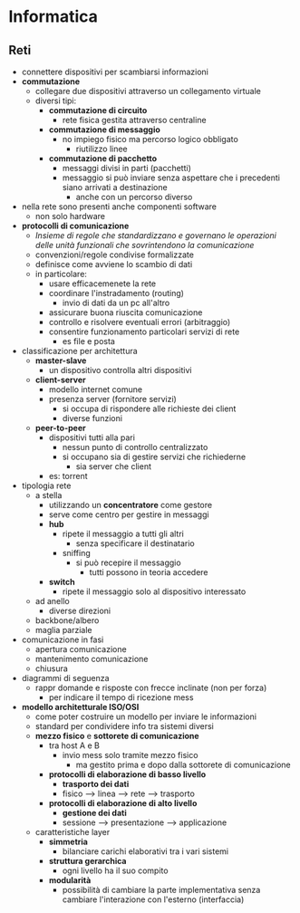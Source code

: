 # Informatica
## Reti

- connettere dispositivi per scambiarsi informazioni
- **commutazione**
  - collegare due dispositivi attraverso un collegamento virtuale
  - diversi tipi:
    - **commutazione di circuito**
      - rete fisica gestita attraverso centraline
    - **commutazione di messaggio**
      - no impiego fisico ma percorso logico obbligato
        - riutilizzo linee
    - **commutazione di pacchetto**
      - messaggi divisi in parti (pacchetti)
      - messaggio si può inviare senza aspettare che i precedenti siano arrivati a destinazione
        - anche con un percorso diverso
- nella rete sono presenti anche componenti software
  - non solo hardware
- **protocolli di comunicazione**
  - *Insieme di regole che standardizzano e governano le operazioni delle unità funzionali che sovrintendono la comunicazione*
  - convenzioni/regole condivise formalizzate
  - definisce come avviene lo scambio di dati
  - in particolare:
    - usare efficacemenete la rete
    - coordinare l'instradamento (routing)
      - invio di dati da un pc all'altro
    - assicurare buona riuscita comunicazione
    - controllo e risolvere eventuali errori (arbitraggio)
    - consentire funzionamento particolari servizi di rete
      - es file e posta
- classificazione per architettura
  - **master-slave**
    - un dispositivo controlla altri dispositivi
  - **client-server**
    - modello internet comune
    - presenza server (fornitore servizi)
      - si occupa di rispondere alle richieste dei client
      - diverse funzioni
  - **peer-to-peer**
    - dispositivi tutti alla pari
      - nessun punto di controllo centralizzato
      - si occupano sia di gestire servizi che richiederne
        - sia server che client
    - es: torrent
- tipologia rete
  - a stella
    - utilizzando un **concentratore** come gestore
    - serve come centro per gestire in messaggi
    - **hub**
      - ripete il messaggio a tutti gli altri
        - senza specificare il destinatario
      - sniffing
        - si può recepire il messaggio
          - tutti possono in teoria accedere
    - **switch**
      - ripete il messaggio solo al dispositivo interessato
  - ad anello
    - diverse direzioni
  - backbone/albero
  - maglia parziale
- comunicazione in fasi
  - apertura comunicazione
  - mantenimento comunicazione
  - chiusura
- diagrammi di seguenza
  - rappr domande e risposte con frecce inclinate (non per forza)
    - per indicare il tempo di ricezione mess
- **modello architetturale ISO/OSI**
  - come poter costruire un modello per inviare le informazioni
  - standard per condividere info tra sistemi diversi
  - **mezzo fisico** e **sottorete di comunicazione**
    - tra host A e B
      - invio mess solo tramite mezzo fisico
        - ma gestito prima e dopo dalla sottorete di comunicazione
    - **protocolli di elaborazione di basso livello**
      - **trasporto dei dati**
      - fisico --> linea --> rete --> trasporto
    - **protocolli di elaborazione di alto livello**
      - **gestione dei dati**
      - sessione --> presentazione --> applicazione
  - caratteristiche layer
    - **simmetria**
      - bilanciare carichi elaborativi tra i vari sistemi
    - **struttura gerarchica**
      - ogni livello ha il suo compito
    - **modularità**
      - possibilità di cambiare la parte implementativa senza cambiare l'interazione con l'esterno (interfaccia)
